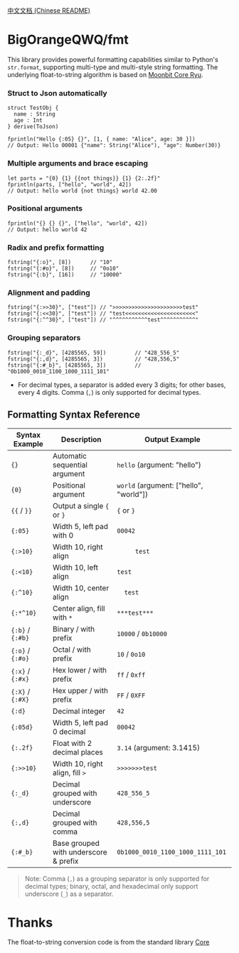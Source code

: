 [中文文档 (Chinese README)](./README_zh_CN.md)

# BigOrangeQWQ/fmt

This library provides powerful formatting capabilities similar to Python's `str.format`, supporting multi-type and multi-style string formatting. The underlying float-to-string algorithm is based on [Moonbit Core Ryu](https://github.com/moonbitlang/core/tree/main/double/internal/ryu).


### Struct to Json automatically

```moonbit
struct TestObj {
  name : String
  age : Int
} derive(ToJson)

fprintln("Hello {:05} {}", [1, { name: "Alice", age: 30 }])
// Output: Hello 00001 {"name": String("Alice"), "age": Number(30)}
```

### Multiple arguments and brace escaping

```moonbit
let parts = "{0} {1} {{not things}} {1} {2:.2f}"
fprintln(parts, ["hello", "world", 42])
// Output: hello world {not things} world 42.00
```

### Positional arguments

```moonbit
fprintln("{} {} {}", ["hello", "world", 42])
// Output: hello world 42
```

### Radix and prefix formatting

```moonbit
fstring("{:o}", [8])      // "10"
fstring("{:#o}", [8])     // "0o10"
fstring("{:b}", [16])     // "10000"
```

### Alignment and padding

```moonbit
fstring("{:>>30}", ["test"]) // ">>>>>>>>>>>>>>>>>>>>>>test"
fstring("{:<<30}", ["test"]) // "test<<<<<<<<<<<<<<<<<<<<<<"
fstring("{:^^30}", ["test"]) // "^^^^^^^^^^^test^^^^^^^^^^^"
```

### Grouping separators

```moonbit
fstring("{:_d}", [4285565, 59])         // "428_556_5"
fstring("{:,d}", [4285565, 3])          // "428,556,5"
fstring("{:#_b}", [4285565, 3])         // "0b1000_0010_1100_1000_1111_101"
```
- For decimal types, a separator is added every 3 digits; for other bases, every 4 digits. Comma (`,`) is only supported for decimal types.


## Formatting Syntax Reference

| Syntax Example        | Description                    | Output Example                |
|----------------------|--------------------------------|-------------------------------|
| `{}`                 | Automatic sequential argument  | `hello` (argument: "hello")  |
| `{0}`                | Positional argument            | `world` (argument: ["hello", "world"]) |
| `{{` / `}}`          | Output a single `{` or `}`     | `{` or `}`                    |
| `{:05}`              | Width 5, left pad with 0       | `00042`                       |
| `{:>10}`             | Width 10, right align          | `     test`                   |
| `{:<10}`             | Width 10, left align           | `test     `                   |
| `{:^10}`             | Width 10, center align         | `   test   `                  |
| `{:*^10}`            | Center align, fill with `*`    | `***test***`                  |
| `{:b}` / `{:#b}`     | Binary / with prefix           | `10000` / `0b10000`           |
| `{:o}` / `{:#o}`     | Octal / with prefix            | `10` / `0o10`                 |
| `{:x}` / `{:#x}`     | Hex lower / with prefix        | `ff` / `0xff`                 |
| `{:X}` / `{:#X}`     | Hex upper / with prefix        | `FF` / `0XFF`                 |
| `{:d}`               | Decimal integer                | `42`                          |
| `{:05d}`             | Width 5, left pad 0 decimal    | `00042`                       |
| `{:.2f}`             | Float with 2 decimal places    | `3.14` (argument: 3.1415)     |
| `{:>>10}`            | Width 10, right align, fill `>`| `>>>>>>>test`                 |
| `{:_d}`              | Decimal grouped with underscore| `428_556_5`                   |
| `{:,d}`              | Decimal grouped with comma     | `428,556,5`                   |
| `{:#_b}`             | Base grouped with underscore & prefix | `0b1000_0010_1100_1000_1111_101` |

> Note: Comma (`,`) as a grouping separator is only supported for decimal types; binary, octal, and hexadecimal only support underscore (`_`) as a separator.


# Thanks

The float-to-string conversion code is from the standard library [Core](https://github.com/moonbitlang/core/tree/main/double/internal/ryu)
